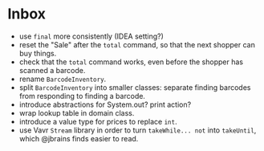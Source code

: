# Inbox

- use `final` more consistently (IDEA setting?)
- reset the "Sale" after the `total` command, so that the next shopper can buy things.
- check that the `total` command works, even before the shopper has scanned a barcode.
- rename `BarcodeInventory`.
- split `BarcodeInventory` into smaller classes: separate finding barcodes from responding to finding a barcode.
- introduce abstractions for System.out? print action?
- wrap lookup table in domain class.
- introduce a value type for prices to replace `int`.
- use Vavr `Stream` library in order to turn `takeWhile... not` into `takeUntil`, which @jbrains finds easier to read.

